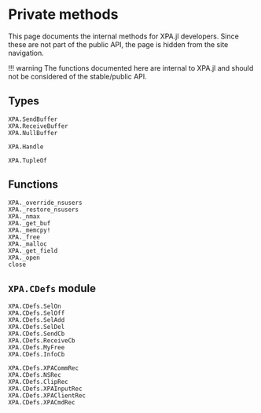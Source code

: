 # Private methods

This page documents the internal methods for XPA.jl developers. Since these are
not part of the public API, the page is hidden from the site navigation.

!!! warning
    The functions documented here are internal to XPA.jl and should not be
    considered of the stable/public API.

## Types

```@docs
XPA.SendBuffer
XPA.ReceiveBuffer
XPA.NullBuffer

XPA.Handle

XPA.TupleOf
```

## Functions

```@docs
XPA._override_nsusers
XPA._restore_nsusers
XPA._nmax
XPA._get_buf
XPA._memcpy!
XPA._free
XPA._malloc
XPA._get_field
XPA._open
close
```

## `XPA.CDefs` module

```@docs
XPA.CDefs.SelOn
XPA.CDefs.SelOff
XPA.CDefs.SelAdd
XPA.CDefs.SelDel
XPA.CDefs.SendCb
XPA.CDefs.ReceiveCb
XPA.CDefs.MyFree
XPA.CDefs.InfoCb

XPA.CDefs.XPACommRec
XPA.CDefs.NSRec
XPA.CDefs.ClipRec
XPA.CDefs.XPAInputRec
XPA.CDefs.XPAClientRec
XPA.CDefs.XPACmdRec
```
